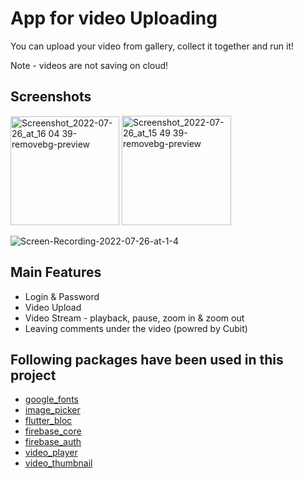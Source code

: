 # App for video Uploading

You can upload your video from gallery, collect it together and run it!

Note - videos are not saving on cloud! 

## Screenshots

<img width="174" alt="Screenshot_2022-07-26_at_16 04 39-removebg-preview" src="https://user-images.githubusercontent.com/56077514/181025796-18fdf6eb-eb71-4c86-ba21-b86e2c3a8b32.png"> <img width="175" alt="Screenshot_2022-07-26_at_15 49 39-removebg-preview" src="https://user-images.githubusercontent.com/56077514/181025078-1289faa4-fdff-4df5-a560-fb9d864e3f8a.png">

![Screen-Recording-2022-07-26-at-1-4](https://user-images.githubusercontent.com/56077514/181487578-7dbfe1f8-4d88-4fb4-914c-205f8e7929cc.gif)

## Main Features

 - Login & Password
 - Video Upload
 - Video Stream - playback, pause, zoom in & zoom out
 - Leaving comments under the video (powred by Cubit)
 
## Following packages have been used in this project

- [google_fonts](https://pub.dev/packages/google_fonts)
- [image_picker](https://pub.dev/packages/image_picker)
- [flutter_bloc](https://pub.dev/packages/flutter_bloc)
- [firebase_core](https://pub.dev/packages/firebase_core)
- [firebase_auth](https://pub.dev/packages/firebase_auth)
- [video_player](https://pub.dev/packages/video_player)
- [video_thumbnail](https://pub.dev/packages/video_thumbnail)
